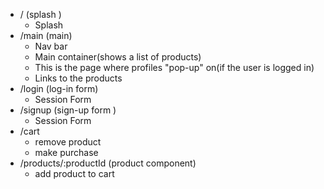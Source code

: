 * / (splash )
  * Splash
* /main (main)
  * Nav bar
  * Main container(shows a list of products)
  * This is the page where profiles "pop-up" on(if the user is logged in)
  * Links to the products
* /login (log-in form)
  * Session Form
* /signup (sign-up form )
  * Session Form
* /cart
   * remove product
   * make purchase
* /products/:productId (product component)
   * add product to cart
  